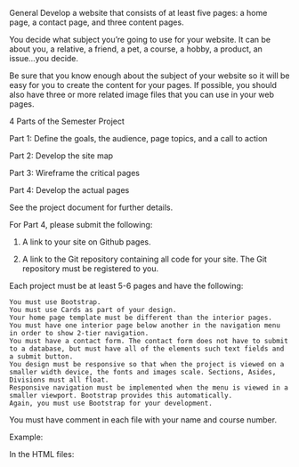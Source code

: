 General
 Develop a website that consists of at least five pages: a home page, a contact page, and three content
pages.

You decide what subject you’re going to use for your website. It can be about you, a
relative, a friend, a pet, a course, a hobby, a product, an issue…you decide.

Be sure that you know enough about the subject of your website so it will be easy for
you to create the content for your pages. If possible, you should also have three or
more related image files that you can use in your web pages.

4 Parts of the Semester Project

Part 1: Define the goals, the audience, page topics, and a call to action

Part 2: Develop the site map

Part 3: Wireframe the critical pages

Part 4: Develop the actual pages

See the project document for further details.

For Part 4, please submit the following:

1) A link to your site on Github pages.

2) A link to the Git repository containing all code for your site. The Git repository must be registered to you.

Each project must be at least 5-6 pages and have the following:

    You must use Bootstrap.
    You must use Cards as part of your design.
    Your home page template must be different than the interior pages.
    You must have one interior page below another in the navigation menu in order to show 2-tier navigation.
    You must have a contact form. The contact form does not have to submit to a database, but must have all of the elements such text fields and a submit button.
    You design must be responsive so that when the project is viewed on a smaller width device, the fonts and images scale. Sections, Asides, Divisions must all float.
    Responsive navigation must be implemented when the menu is viewed in a smaller viewport. Bootstrap provides this automatically.
    Again, you must use Bootstrap for your development.

You must have comment in each file with your name and course number.

Example:

In the HTML files:

<!-- DEVELOPER: your name here, IS117-xxx, Spring 2021 ->

In the CSS files that you develop:

/*DEVELOPER: your name here, IS117-xxx, Semester, Year */

For example:

/* DEVELOPER Art Hendela, IS117-004, Spring 2021 */

 
